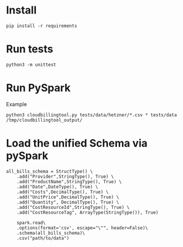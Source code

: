 # Install
```
pip install -r requirements
```

# Run tests
```
python3 -m unittest
```


# Run PySpark

Example
````
python3 cloudbillingtool.py tests/data/hetzner/*.csv * tests/data /tmp/cloudbillingtool_output/
````


# Load the unified Schema via pySpark
```
all_bills_schema = StructType() \
    .add("Provider",StringType(), True) \
    .add("ProductName",StringType(), True) \
    .add("Date",DateType(), True) \
    .add("Costs",DecimalType(), True) \
    .add("UnitPrice",DecimalType(), True) \
    .add("Quantity", DecimalType(), True) \
    .add("CostResourceId",StringType(), True) \
    .add("CostResourceTag", ArrayType(StringType()), True)
  
    spark.read\
    .options(format='csv', escape="\"", header=False)\
    .schema(all_bills_schema)\
    .csv("path/to/data")
  
  ```